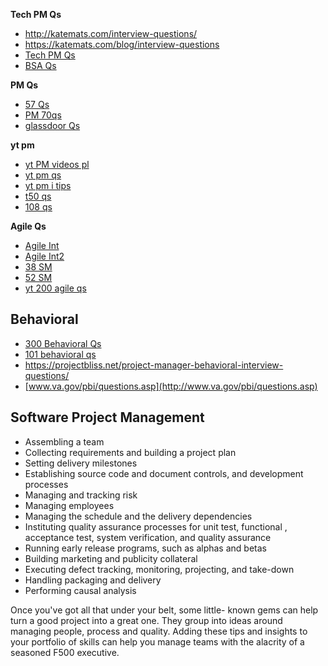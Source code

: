 **Tech PM Qs**
* http://katemats.com/interview-questions/
* https://katemats.com/blog/interview-questions
* [Tech PM Qs](https://www.mariogerard.com/interview-questions-for-a-technical-program-manager-tpm/)
* [BSA Qs](https://www.mygreatlearning.com/blog/business-analyst-interview-questions/)

**PM Qs**
* [57 Qs](https://www.greycampus.com/blog/project-management/top-thirty-project-management-interview-questions-and-answers)
* [PM 70qs](https://pwskills.com/blog/project-manager-interview-questions/)
* [glassdoor Qs](https://www.google.com/search?ei=JaMgXpfKHsq7rQGVhLbgBA&q=site%3Aglassdoor.com+project+manager+interview+questions&oq=site%3Aglassdoor.com+project+manager+interview+questions&gs_l=psy-ab.3...35980.35980..36351...0.2..0.108.108.0j1......0....2j1..gws-wiz.......0i71.q0YnuI7n0NY&ved=0ahUKEwjX8KuL2IjnAhXKXSsKHRWCDUwQ4dUDCAs&uact=5
)

**yt pm**
* [yt PM videos pl](https://www.youtube.com/playlist?list=PLF1064CD7B0A98261)
* [yt pm qs](https://www.youtube.com/watch?v=HQu1FTbl6tQ&list=PLmMyXRtEtJEZUAhYNKCpOBP5tlEP7Ky9h&index=1&pp=gAQBiAQB)
* [yt pm i tips](https://www.youtube.com/watch?v=qvHUfoiaZws&list=PLmMyXRtEtJEZUAhYNKCpOBP5tlEP7Ky9h&index=2&pp=gAQBiAQB)
* [t50 qs](https://www.youtube.com/watch?v=aMk60NnwLoo&list=PLmMyXRtEtJEb0qXMQIZEvGmTDqDLuxkCA&index=2&pp=gAQBiAQB)
* [108 qs](https://www.youtube.com/watch?v=C6_Abkok55Y&list=PLmMyXRtEtJEb0qXMQIZEvGmTDqDLuxkCA&index=3&pp=gAQBiAQB)

**Agile Qs**
* [Agile Int](https://mindmajix.com/agile-interview-questions)
* [Agile Int2](https://www.whizlabs.com/blog/agile-scrum-interview-questions/)
* [38 SM](https://age-of-product.com/38-scrum-master-interview-questions-to-avoid-imposters-free-pdf/)
* [52 SM](https://www.scrum.org/resources/blog/52-scrum-master-interview-questions)
* [yt 200 agile qs](https://www.youtube.com/watch?v=tNIHysh2ZW4&list=PLmMyXRtEtJEZUAhYNKCpOBP5tlEP7Ky9h&index=11&pp=gAQBiAQB)

## Behavioral
* [300 Behavioral Qs](https://www.mockrabbit.com/300-behavioral-questions-interviewer/)
* [101 behavioral qs](https://cleverism.com/102-behavioral-interview-questions-including-answers/)
* https://projectbliss.net/project-manager-behavioral-interview-questions/
* [www.va.gov/pbi/questions.asp](http://www.va.gov/pbi/questions.asp)


## Software Project Management
* Assembling a team
* Collecting requirements and building a project plan
* Setting delivery milestones
* Establishing source code and document controls, and development processes
* Managing and tracking risk
* Managing employees
* Managing the schedule and the delivery dependencies
* Instituting quality assurance processes for unit test, functional , acceptance test, system verification, and quality assurance
* Running early release programs, such as alphas and betas
* Building marketing and publicity collateral
* Executing defect tracking, monitoring, projecting, and take-down
* Handling packaging and delivery
* Performing causal analysis

Once you've got all that under your belt, some little- known gems can help turn a good project into a great one. 
They group into ideas around managing people, process and quality. 
Adding these tips and insights to your portfolio of skills can help you manage teams with the alacrity of a seasoned F500 executive.
